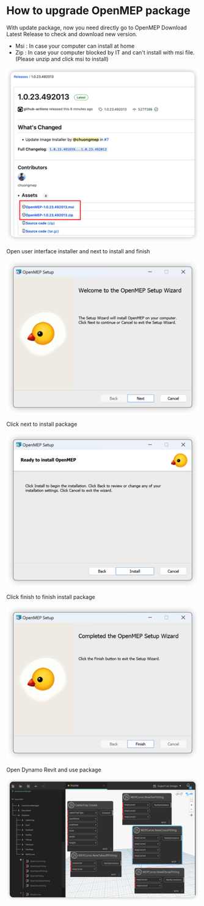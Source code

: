 # How to upgrade OpenMEP package

With update package, now you need directly go to OpenMEP Download Latest Release to check and download new version.

- Msi : In case your computer can install at home
- Zip : In case your computer blocked by IT and can't install with msi file.(Please unzip and click msi to install)

![](pic/ReleaseVersion.png)


Open user interface installer and next to install and finish

![](pic/Setup.png)

Click next to install package

![](pic/SetupNextStep.png)

Click finish to finish install package

![](pic/SetupFinish.png)

Open Dynamo Revit and use package

![](pic/OpenMEPPackage.png)